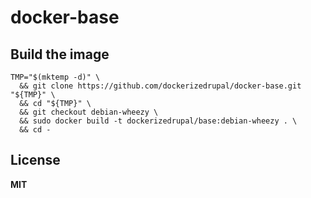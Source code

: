 # docker-base

## Build the image

    TMP="$(mktemp -d)" \
      && git clone https://github.com/dockerizedrupal/docker-base.git "${TMP}" \
      && cd "${TMP}" \
      && git checkout debian-wheezy \
      && sudo docker build -t dockerizedrupal/base:debian-wheezy . \
      && cd -

## License

**MIT**
